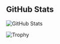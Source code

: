 ## GitHub Stats

![GitHub Stats](https://github-readme-stats.vercel.app/api?username=donFaqundo&show_icons=true&theme=radical)

![Trophy](https://github-profile-trophy.vercel.app/?username=donFaqundo&theme=radical)
